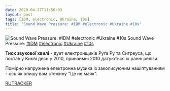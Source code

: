 ```yaml
---
date: 2020-04-27T11:56:03
layout: post
tags: [IDM, electronic, Ukraine, 10s]
title: "Sound Wave Pressure: #IDM #electronic #Ukraine #10s"
---
```

![Sound Wave Pressure: #IDM #electronic #Ukraine #10s](/assets/photos/photo_949@27-04-2020_11-56-03.jpg)
Sound Wave Pressure: [#IDM](/tags/#IDM) [#electronic](/tags/#electronic) [#Ukraine](/tags/#Ukraine) [#10s](/tags/#10s)

**Тиск звукової хвилі** - дует електронщиків Руґа Ру та Ситреуса, що постав у Києві десь у 2010, принаймні 2010 датуються їх ранні релізи.

Помірно напружена електронна музика із заколисуючим нашіптуванням - ось як опишу вам стежину &quot;Це не маяк&quot;.

[RUTRACKER](https://rutracker.org/forum/viewtopic.php?t=3011422)